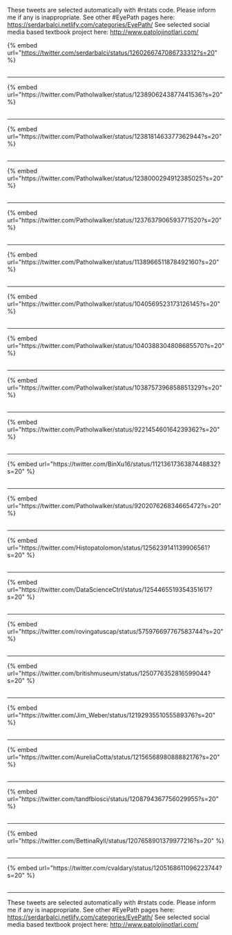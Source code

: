 

These tweets are selected automatically with #rstats code. Please inform me if any is inappropriate.
See other #EyePath pages here: https://serdarbalci.netlify.com/categories/EyePath/ 
See selected social media based textbook project here: http://www.patolojinotlari.com/

{% embed url="https://twitter.com/serdarbalci/status/1260266747086733312?s=20" %}<br>
<br>
<hr>
{% embed url="https://twitter.com/Patholwalker/status/1238906243877441536?s=20" %}<br>
<br>
<hr>
{% embed url="https://twitter.com/Patholwalker/status/1238181463377362944?s=20" %}<br>
<br>
<hr>
{% embed url="https://twitter.com/Patholwalker/status/1238000294912385025?s=20" %}<br>
<br>
<hr>
{% embed url="https://twitter.com/Patholwalker/status/1237637906593771520?s=20" %}<br>
<br>
<hr>
{% embed url="https://twitter.com/Patholwalker/status/1138966511878492160?s=20" %}<br>
<br>
<hr>
{% embed url="https://twitter.com/Patholwalker/status/1040569523173126145?s=20" %}<br>
<br>
<hr>
{% embed url="https://twitter.com/Patholwalker/status/1040388304808685570?s=20" %}<br>
<br>
<hr>
{% embed url="https://twitter.com/Patholwalker/status/1038757396858851329?s=20" %}<br>
<br>
<hr>
{% embed url="https://twitter.com/Patholwalker/status/922145460164239362?s=20" %}<br>
<br>
<hr>
{% embed url="https://twitter.com/BinXu16/status/1121361736387448832?s=20" %}<br>
<br>
<hr>
{% embed url="https://twitter.com/Patholwalker/status/920207626834665472?s=20" %}<br>
<br>
<hr>
{% embed url="https://twitter.com/Histopatolomon/status/1256239141139906561?s=20" %}<br>
<br>
<hr>
{% embed url="https://twitter.com/DataScienceCtrl/status/1254465519354351617?s=20" %}<br>
<br>
<hr>
{% embed url="https://twitter.com/rovingatuscap/status/575976697767583744?s=20" %}<br>
<br>
<hr>
{% embed url="https://twitter.com/britishmuseum/status/1250776352816599044?s=20" %}<br>
<br>
<hr>
{% embed url="https://twitter.com/Jim_Weber/status/1219293551055589376?s=20" %}<br>
<br>
<hr>
{% embed url="https://twitter.com/AureliaCotta/status/1215656898088882176?s=20" %}<br>
<br>
<hr>
{% embed url="https://twitter.com/tandfbiosci/status/1208794367756029955?s=20" %}<br>
<br>
<hr>
{% embed url="https://twitter.com/BettinaRyll/status/1207658901379977216?s=20" %}<br>
<br>
<hr>
{% embed url="https://twitter.com/cvaldary/status/1205168611096223744?s=20" %}<br>
<br>
<hr>


These tweets are selected automatically with #rstats code. Please inform me if any is inappropriate.
See other #EyePath pages here: https://serdarbalci.netlify.com/categories/EyePath/ 
See selected social media based textbook project here: http://www.patolojinotlari.com/
